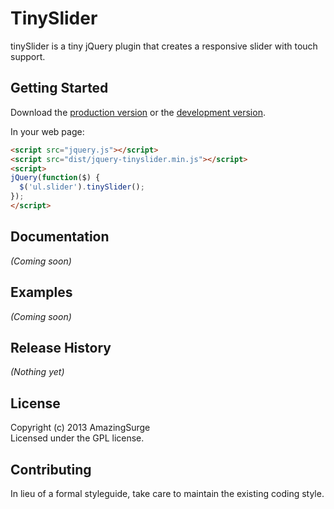 # TinySlider

tinySlider is a tiny jQuery plugin that creates a responsive slider with touch support.

## Getting Started
Download the [production version][min] or the [development version][max].

[min]: https://raw.github.com/amazingSurge/jquery-tinySlider/master/dist/jquery-tinyslider.min.js
[max]: https://raw.github.com/amazingSurge/jquery-tinySlider/master/dist/jquery-tinyslider.js

In your web page:

```html
<script src="jquery.js"></script>
<script src="dist/jquery-tinyslider.min.js"></script>
<script>
jQuery(function($) {
  $('ul.slider').tinySlider();
});
</script>
```

## Documentation
_(Coming soon)_

## Examples
_(Coming soon)_

## Release History
_(Nothing yet)_

## License
Copyright (c) 2013 AmazingSurge  
Licensed under the GPL license.

## Contributing
In lieu of a formal styleguide, take care to maintain the existing coding style. 